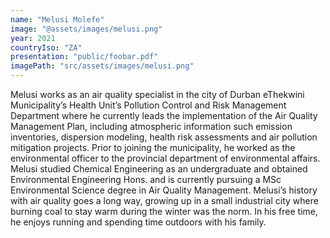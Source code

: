 ```yaml
---
name: "Melusi Molefe"
image: "@assets/images/melusi.png"
year: 2021
countryIso: "ZA"
presentation: "public/foobar.pdf"
imagePath: "src/assets/images/melusi.png"
---
```


Melusi works as an air quality specialist in the city of Durban eThekwini Municipality’s Health Unit’s Pollution Control and Risk Management Department where he currently leads the implementation of the Air Quality Management Plan, including atmospheric information such emission inventories, dispersion modeling, health risk assessments and air pollution mitigation projects. Prior to joining the municipality, he worked as the environmental officer to the provincial department of environmental affairs. Melusi studied Chemical Engineering as an undergraduate and obtained Environmental Engineering Hons. and is currently pursuing a MSc Environmental Science degree in Air Quality Management. Melusi’s history with air quality goes a long way, growing up in a small industrial city where burning coal to stay warm during the winter was the norm. In his free time, he enjoys running and spending time outdoors with his family.
